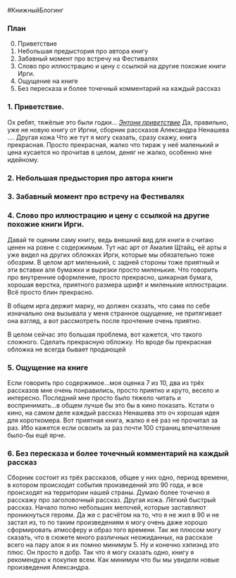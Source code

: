#КнижныйБлогинг
### План

0. Приветствие
1. Небольшая предыстория про автора книгу
2. Забавный момент про встречу на Фестивалях
3. Слово про иллюстрацию и цену с ссылкой на другие похожие книги Ирги. 
4. Ощущение на книге
5.  Без пересказа и более точечный комментарий на каждый рассказ


### 1. Приветствие.

Ох ребят, тяжёлые это были годки...
[*Энтони приветствие*](ЭНТОНИ_ПРИВЕСТВИЕ)
Да, правильно, уже не новую книгу от Иргни, сборник рассказов Александра Ненашева .... Другая кожа
Что же тут я могу сказать, сразу скажу, книга прекрасная. Просто прекрасная, жалко что тираж у неё маленький и цена кусается но прочитав в целом, деняг не жалко, особенно мне идейному. 
### 2. Небольшая предыстория про автора книги

### 3. Забавный момент про встречу на Фестивалях

### 4. Слово про иллюстрацию и цену с ссылкой на другие похожие книги Ирги. 

Давай те оценим саму книгу, ведь внешний вид для книги я считаю ценен на ровне с содержимым. Тут нас арт от Амалия Щтайц, её арты я уже видел на других обложках Ирги, которые мы обязательно тоже обозрим. В целом арт миленький, с задней стороны тоже приятный и эти вставки аля бумажки и вырезки просто миленькие. 
Что говорить про внутренние оформление, просто прекрасно, шикарная бумага, хорошая верстка, приятного размера шрифт и миленькие иллюстрации. Всё просто блин прекрасно.

В общем ирга держит марку, но должен сказать, что сама по себе изначально она вызывала у меня странное ощущение, не притягивает она взгляд, а вот рассмотреть после прочтение очень приятно. 

В целом сейчас это большая проблема, вот кажется, что такого сложного. Сделать прекрасную обложку. Но вроде бы прекрасная обложка не всегда бывает продающей

### 5. Ощущение на книге

Если говорить про содержимое...моя оценка 7 из 10, два из трёх рассказов мне очень понравились, просто приятно и круто, весело и интересно. Последний мне просто было тяжело читать и воспринимать...в общем лучше бы это бы в кино показать. Кстати о кино, на самом деле каждый рассказ Ненашева это оч хорошая идея для короткомера.
Вот приятная книга, жалко я её раз не прочитал за раз. Ибо кажется если освоить за раз почти 100 страниц впечатление было-бы ещё ярче. 
### 6. Без пересказа и более точечный комментарий на каждый рассказ

Сборник состоит из трёх рассказов, общее у них одно, период времени, в котором происходят события произведений это 90 года, и все происходят на территории нашей страны. Думаю более точечно я расскажу про заголовочный рассказ. Другая кожа. 
Лёгкий быстрый рассказ. Начало полно небольших мелочей, которые заставляют проникнуться героям. Да же с расчётом на то, что я не жил в 90 и не застал из, то по таким произведениям я могу очень даже хорошо сформировать атмосферу и образ того времени. 
Так же плюсом могу сказать, что в сюжете много различных неожиданных, на рассказе всего на пару алок я их помню минимум 5. Ну и конечно хэпиэнд это плюс. Он просто я добр. 
Так что я могу сказать одно, книгу я рекомендую к покупке всем. Как минимум что бы мы увидели новые произведения Александра. 



